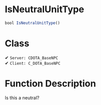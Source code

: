 # IsNeutralUnitType
```js
bool IsNeutralUnitType()
```
# Class
✔ `Server: CDOTA_BaseNPC`  
✔ `Client: C_DOTA_BaseNPC`  

# Function Description
Is this a neutral?
